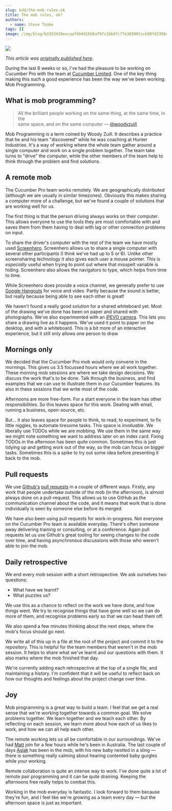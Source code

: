 ```yaml
---
slug: bdd/the-mob-rules-ok
title: The mob rules, ok?
authors:
  - name: Steve Tooke
tags: []
image: /img/blog/b3353410eecaafbb4d16b8a797c1bb47c77e369901ccb98fd3386e847a354477.jpg
---
```


![](/img/blog/b3353410eecaafbb4d16b8a797c1bb47c77e369901ccb98fd3386e847a354477.jpg)

_This article was [originally published here](http://tooky.co.uk/the-mob-rules-ok/)._

During the last 6 weeks or so, I've had the pleasure to be working on Cucumber Pro with the team at [Cucumber Limited](/). One of the key thing making this such a good experience has been the way we've been working: Mob Programming.

<!-- truncate -->

## What is mob programming?

> All the brilliant people working on the same thing, at the same time, in the  
> same space, and on the same computer — [@woodyzuill](https://twitter.com/woodyzuill)

Mob Programming is a term coined by Woody Zuill. It describes a practice that he and his team "discovered" while he was coaching at Hunter Industries. It's a way of working where the whole team gather around a single computer and work on a single problem together. The team take turns to "drive" the computer, while the other members of the team help to think through the problem and find solutions.

## A remote mob

The Cucumber Pro team works remotely. We are geographically distributed (although we are usually in similar timezones). Obviously this makes sharing a computer more of a challenge, but we've found a couple of solutions that are working well for us.

The first thing is that the person driving always works on their computer. This allows everyone to use the tools they are most comfortable with and saves them from them having to deal with lag or other connection problems on input.

To share the driver's computer with the rest of the team we have mostly used [Screenhero](https://screenhero.com/). Screenhero allows us to share a single computer with several other participants (I think we've had up to 5 or 6). Unlike other screensharing technology it also gives each user a mouse pointer. This is _especially_ useful when trying to point out where that misspelt variable is hiding. Screenhero also allows the navigators to type, which helps from time to time.

While Screenhero does provide a voice channel, we generally prefer to use [Google Hangouts](https://hangouts.google.com/) for voice and video. Partly because the sound is better, but really because being able to see each other is great!

We haven't found a really good solution for a shared whiteboard yet. Most of the drawing we've done has been on paper and shared with photographs. We've also experimented with an [iPEVO camera](http://www.ipevo.com/prods/Point-2-View-USB-Camera). This lets you share a drawing live as it happens. We've used it point to paper on the desktop, and with a whiteboard. This is a bit more of an interactive experience, but it still only allows one person to draw.

## Mornings only

We decided that the Cucumber Pro mob would only convene in the mornings. This gives us 3.5 focussed hours where we all work together. These morning mob sessions are where we take design decisions. We discuss the work that's to be done. Talk through the business, and find examples that we can use to illustrate them in our Cucumber features. Its also in these sessions that we write most of the code.

Afternoons are more free-form. For a start everyone in the team has other responsibilities. So this leaves space for this work. Dealing with email, running a business, open-source, etc.

But... it also leaves space for people to think, to read, to experiment, to fix little niggles, to automate tiresome tasks. This space is _invaluable_. We liberally use TODOs while we are mobbing. We use them in the same way we might note something we want to address later on an index card. Fixing TODOs in the afternoon has been quite common. Sometimes this is just tidying up and getting work out of the way, so the mob can focus on bigger tasks. Sometimes this is a spike to try out some idea before presenting it back to the mob.

## Pull requests

We use [Github's](https://github.com) [pull requests](https://help.github.com/articles/using-pull-requests/) in a couple of different ways. Firstly, any work that people undertake outside of the mob (in the afternoon), is almost always done on a pull-request. This allows us to use GitHub as the communication channel about the code, and it means that work that is done individually is seen by someone else before its merged.

We have also been using pull requests for work-in-progress. Not everyone on the Cucumber Pro team is available everyday. There's often someone away delivering training or consulting, or at a conference. Again pull requests let us use Github's great tooling for seeing changes to the code over time, and having asynchronous discussions with those who weren't able to join the mob.

## Daily retrospective

We end every mob session with a short retrospective. We ask ourselves two questions:

-   What have we learnt?
-   What puzzles us?

We use this as a chance to reflect on the work we have done, and how things went. We try to recognise things that have gone well so we can do more of them, and recognise problems early so that we can head them off.

We also spend a few minutes thinking about the next steps, where the mob's focus should go next.

We write all of this up in a file at the root of the project and commit it to the repository. This is helpful for the team members that weren't in the mob session. It helps to share what we've learnt and our questions with them. It also marks where the mob finished that day.

We're currently adding each retrospective at the top of a single file, and maintaining a history. I'm confident that it will be useful to reflect back on how our thoughts and feelings about the project change over time.

## Joy

Mob programming is a great way to build a team. I feel that we get a real sense that we're working together towards a common goal. We solve problems together. We learn together and we teach each other. By reflecting on each session, we learn more about how each of us likes to work, and how we can all help each other.

The remote working lets us all be comfortable in our surroundings. We've had [Matt](https://twitter.com/mattwynne) join for a few hours while he's been in Australia. The last couple of days [Aslak](https://twitter.com/aslak_hellesoy) has been in the mob, with his new baby nestled in a sling — there is something really calming about hearing contented baby gurgles while your working.

Remote collaboration is quite an intense way to work. I've done quite a lot of remote pair programming and it can be quite draining. Keeping the afternoons free really helps to combat this.

Working in the mob everyday is fantastic. I look forward to them because they're fun, and I feel like we're growing as a team every day — but the afternoon space is just as important.